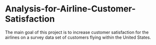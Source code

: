 # Analysis-for-Airline-Customer-Satisfaction
The main goal of this project is to increase customer satisfaction for the airlines on a survey data set of customers flying within the United States. 

